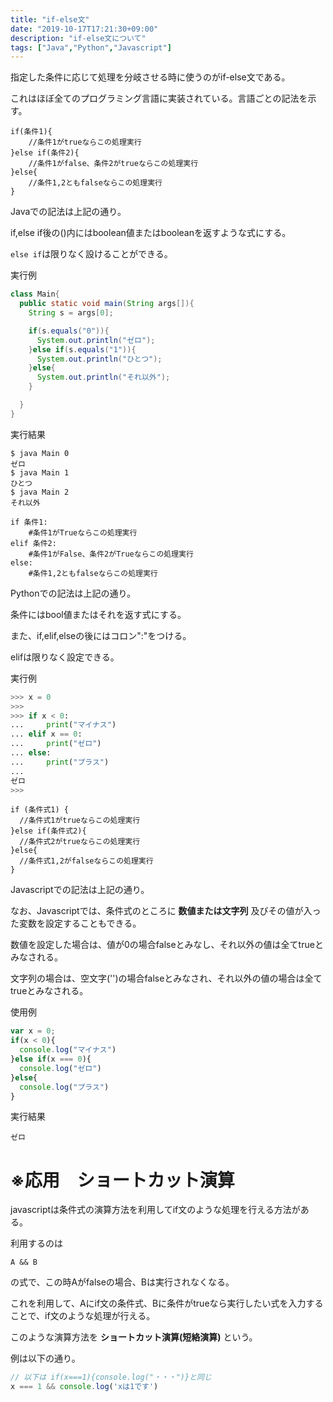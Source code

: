 ```yaml
---
title: "if-else文"
date: "2019-10-17T17:21:30+09:00"
description: "if-else文について"
tags: ["Java","Python","Javascript"]
---
```


指定した条件に応じて処理を分岐させる時に使うのがif-else文である。  

これはほぼ全てのプログラミング言語に実装されている。言語ごとの記法を示す。

<div class="note_content_by_programming_language" id="note_content_Java">

```
if(条件1){
    //条件1がtrueならこの処理実行
}else if(条件2){
    //条件1がfalse、条件2がtrueならこの処理実行
}else{
    //条件1,2ともfalseならこの処理実行
}
```

Javaでの記法は上記の通り。

if,else if後の()内にはboolean値またはbooleanを返すような式にする。  

`else if`は限りなく設けることができる。  

実行例

```java
class Main{
  public static void main(String args[]){
    String s = args[0];

    if(s.equals("0")){
      System.out.println("ゼロ");
    }else if(s.equals("1")){
      System.out.println("ひとつ");
    }else{
      System.out.println("それ以外");
    }

  }
}
```

実行結果

```
$ java Main 0  
ゼロ  
$ java Main 1  
ひとつ  
$ java Main 2  
それ以外  
```

</div>
<div class="note_content_by_programming_language" id="note_content_Python">

```
if 条件1:
    #条件1がTrueならこの処理実行
elif 条件2:
    #条件1がFalse、条件2がTrueならこの処理実行
else:
    #条件1,2ともfalseならこの処理実行
```

Pythonでの記法は上記の通り。

条件にはbool値またはそれを返す式にする。

また、if,elif,elseの後にはコロン":"をつける。

elifは限りなく設定できる。  

実行例

```python
>>> x = 0  
>>>   
>>> if x < 0:  
...     print("マイナス")  
... elif x == 0:  
...     print("ゼロ")
... else:
...     print("プラス")
... 
ゼロ
>>> 
```

</div>
<div class="note_content_by_programming_language" id="note_content_Javascript">

```
if (条件式1) {
  //条件式1がtrueならこの処理実行
}else if(条件式2){
  //条件式2がtrueならこの処理実行
}else{
  //条件式1,2がfalseならこの処理実行
}
```

Javascriptでの記法は上記の通り。

なお、Javascriptでは、条件式のところに **数値または文字列** 及びその値が入った変数を設定することもできる。

数値を設定した場合は、値が0の場合falseとみなし、それ以外の値は全てtrueとみなされる。

文字列の場合は、空文字('')の場合falseとみなされ、それ以外の値の場合は全てtrueとみなされる。

使用例

```javascript
var x = 0;
if(x < 0){
  console.log("マイナス")
}else if(x === 0){
  console.log("ゼロ")
}else{
  console.log("プラス")
}
```

実行結果

```
ゼロ
```

# ※応用　ショートカット演算

javascriptは条件式の演算方法を利用してif文のような処理を行える方法がある。

利用するのは

` A && B `

の式で、この時Aがfalseの場合、Bは実行されなくなる。

これを利用して、Aにif文の条件式、Bに条件がtrueなら実行したい式を入力することで、if文のような処理が行える。

このような演算方法を **ショートカット演算(短絡演算)** という。

例は以下の通り。

```javascript
// 以下は if(x===1){console.log("・・・")}と同じ
x === 1 && console.log('xは1です')
```

</div>

